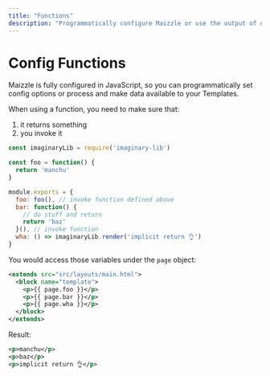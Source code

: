 ```yaml
---
title: "Functions"
description: "Programmatically configure Maizzle or use the output of other Node.js packages as variables in your email templates"
---
```


# Config Functions

Maizzle is fully configured in JavaScript, so you can programmatically set config options or process and make data available to your Templates.

When using a function, you need to make sure that:

1. it returns something
2. you invoke it

<code-sample title="config.js">

  ```js
  const imaginaryLib = require('imaginary-lib')

  const foo = function() {
    return 'manchu'
  }

  module.exports = {
    foo: foo(), // invoke function defined above
    bar: function() {
      // do stuff and return
      return 'baz'
    }(), // invoke function
    wha: () => imaginaryLib.render('implicit return 👌')
  }
  ```

</code-sample>

You would access those variables under the `page` object:

<code-sample title="src/templates/example.html">

  ```xml
  <extends src="src/layouts/main.html">
    <block name="template">
      <p>{{ page.foo }}</p>
      <p>{{ page.bar }}</p>
      <p>{{ page.wha }}</p>
    </block>
  </extends>
  ```

</code-sample>

Result:

<code-sample title="src/templates/example.html">

  ```xml
  <p>manchu</p>
  <p>baz</p>
  <p>implicit return 👌</p>
  ```

</code-sample>
